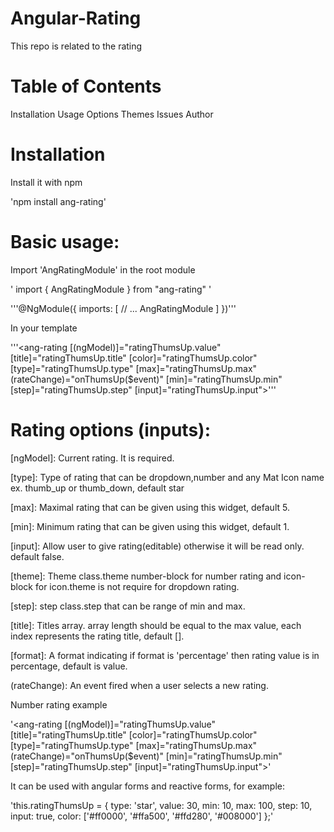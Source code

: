 # Angular-Rating
This repo is related to the rating

# Table of Contents
Installation
Usage
Options
Themes
Issues
Author

# Installation
Install it with npm

'npm install ang-rating'

# Basic usage:
Import 'AngRatingModule' in the root module

' import { AngRatingModule } from "ang-rating" '

'''@NgModule({
  imports: [
    // ...
    AngRatingModule
  ]
})'''

In your template

'''<ang-rating [(ngModel)]="ratingThumsUp.value" [title]="ratingThumsUp.title"
[color]="ratingThumsUp.color" [type]="ratingThumsUp.type" [max]="ratingThumsUp.max" (rateChange)="onThumsUp($event)"
[min]="ratingThumsUp.min" [step]="ratingThumsUp.step" [input]="ratingThumsUp.input"></ang-rating>'''


# Rating options (inputs):
[ngModel]: Current rating. It is required.

[type]: Type of rating that can be dropdown,number and any Mat Icon name ex. thumb_up or thumb_down, default star

[max]: Maximal rating that can be given using this widget, default 5.

[min]: Minimum rating that can be given using this widget, default 1.

[input]: Allow user to give rating(editable) otherwise it will be read only. default false.

[theme]: Theme class.theme number-block for number rating and icon-block for icon.theme is not require for dropdown rating.

[step]: step class.step that can be range of min and max.

[title]: Titles array. array length should be equal to the max value, each index represents the rating title, default [].

[format]: A format indicating if format is 'percentage' then rating value is in percentage, default is value.

(rateChange): An event fired when a user selects a new rating.


Number rating example

'<ang-rating [(ngModel)]="ratingThumsUp.value" [title]="ratingThumsUp.title"
[color]="ratingThumsUp.color" [type]="ratingThumsUp.type" [max]="ratingThumsUp.max" (rateChange)="onThumsUp($event)"
[min]="ratingThumsUp.min" [step]="ratingThumsUp.step" [input]="ratingThumsUp.input"></ang-rating>'

It can be used with angular forms and reactive forms, for example:

   'this.ratingThumsUp = {
        type: 'star',
        value: 30,
        min: 10,
        max: 100,
        step: 10,
        input: true,
        color: ['#ff0000', '#ffa500', '#ffd280', '#008000']
    };'

